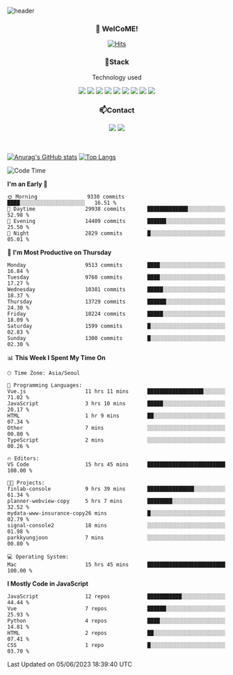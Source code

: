 ![header](https://capsule-render.vercel.app/api?type=waving&color=gradient&height=200&text=Kyungjoon&fontAlign=70&fontAlignY=40&animation=twinkling)

<h3 align="center">👋 WelCoME!</h3>

<div align=center>
  
[![Hits](https://hits.seeyoufarm.com/api/count/incr/badge.svg?url=https%3A%2F%2Fgithub.com%2Fuvula6921&count_bg=%2322BAC9&title_bg=%23827F7F&icon=iconify.svg&icon_color=%2325A27F&title=visits&edge_flat=false)](https://hits.seeyoufarm.com)
  
</div>
<h3 align="center">📌Stack</h3>
<p align="center">Technology used</p>
<div align="center"><img src="https://img.shields.io/badge/HTML5-E34F26?style=flat-square&logo=HTML5&logoColor=white"></img> <img src="https://img.shields.io/badge/CSS3-0A84FF?style=flat-square&logo=CSS3&logoColor=white"></img> <img src="https://img.shields.io/badge/JavaScript-FFCD11?style=flat-square&logo=JavaScript&logoColor=white"></img> <img src="https://img.shields.io/badge/React-00BCF6?style=flat-square&logo=React&logoColor=white"></img> <img src="https://img.shields.io/badge/jQuery-3655FF?style=flat-square&logo=jQuery&logoColor=white"></img> <img src="https://img.shields.io/badge/Ruby-E0115F?style=flat-square&logo=Ruby&logoColor=white"></img> <img src="https://img.shields.io/badge/Python-4B8BBE?style=flat-square&logo=Python&logoColor=white"></img> <img src="https://img.shields.io/badge/Vue-4FC08D?style=flat-square&logo=Vue.js&logoColor=white"></img> <img src="https://img.shields.io/badge/Nuxt-00DC82?style=flat-square&logo=Nuxt.js&logoColor=white"></img></div>

<h3 align="center">📫Contact</h3>
<div align="center"><a href="https://velog.io/@uvula6921/"><img src="https://img.shields.io/badge/Blog-20c997?style=flat-square&logo=V&logoColor=white"/></a> <a href="pkj6921@gmail.com"><img src="https://img.shields.io/badge/Gmail-EA4335?style=flat-square&logo=Gmail&logoColor=white"/></a></div>
<br>
<br>

[![Anurag's GitHub stats](https://github-readme-stats.vercel.app/api?username=uvula6921&hide=stars,issues&show_icons=true&count_private=true&theme=tokyonight)](https://github.com/anuraghazra/github-readme-stats)
[![Top Langs](https://github-readme-stats.vercel.app/api/top-langs/?username=uvula6921&hide=css,jupyter%20notebook,html&exclude_repo=uvula6921,uvula6921.github.io&layout=compact&langs_count=8)](https://github.com/anuraghazra/github-readme-stats)

<!--START_SECTION:waka-->
![Code Time](http://img.shields.io/badge/Code%20Time-1%2C621%20hrs-blue)

**I'm an Early 🐤** 

```text
🌞 Morning                9330 commits        ████░░░░░░░░░░░░░░░░░░░░░   16.51 % 
🌆 Daytime                29938 commits       █████████████░░░░░░░░░░░░   52.98 % 
🌃 Evening                14409 commits       ██████░░░░░░░░░░░░░░░░░░░   25.50 % 
🌙 Night                  2829 commits        █░░░░░░░░░░░░░░░░░░░░░░░░   05.01 % 
```
📅 **I'm Most Productive on Thursday** 

```text
Monday                   9513 commits        ████░░░░░░░░░░░░░░░░░░░░░   16.84 % 
Tuesday                  9760 commits        ████░░░░░░░░░░░░░░░░░░░░░   17.27 % 
Wednesday                10381 commits       █████░░░░░░░░░░░░░░░░░░░░   18.37 % 
Thursday                 13729 commits       ██████░░░░░░░░░░░░░░░░░░░   24.30 % 
Friday                   10224 commits       █████░░░░░░░░░░░░░░░░░░░░   18.09 % 
Saturday                 1599 commits        █░░░░░░░░░░░░░░░░░░░░░░░░   02.83 % 
Sunday                   1300 commits        █░░░░░░░░░░░░░░░░░░░░░░░░   02.30 % 
```


📊 **This Week I Spent My Time On** 

```text
🕑︎ Time Zone: Asia/Seoul

💬 Programming Languages: 
Vue.js                   11 hrs 11 mins      ██████████████████░░░░░░░   71.02 % 
JavaScript               3 hrs 10 mins       █████░░░░░░░░░░░░░░░░░░░░   20.17 % 
HTML                     1 hr 9 mins         ██░░░░░░░░░░░░░░░░░░░░░░░   07.34 % 
Other                    7 mins              ░░░░░░░░░░░░░░░░░░░░░░░░░   00.80 % 
TypeScript               2 mins              ░░░░░░░░░░░░░░░░░░░░░░░░░   00.26 % 

🔥 Editors: 
VS Code                  15 hrs 45 mins      █████████████████████████   100.00 % 

🐱‍💻 Projects: 
finlab-console           9 hrs 39 mins       ███████████████░░░░░░░░░░   61.34 % 
planner-webview-copy     5 hrs 7 mins        ████████░░░░░░░░░░░░░░░░░   32.52 % 
mydata-www-insurance-copy26 mins             █░░░░░░░░░░░░░░░░░░░░░░░░   02.79 % 
signal-console2          18 mins             ░░░░░░░░░░░░░░░░░░░░░░░░░   01.98 % 
parkkyungjoon            7 mins              ░░░░░░░░░░░░░░░░░░░░░░░░░   00.80 % 

💻 Operating System: 
Mac                      15 hrs 45 mins      █████████████████████████   100.00 % 
```

**I Mostly Code in JavaScript** 

```text
JavaScript               12 repos            ███████████░░░░░░░░░░░░░░   44.44 % 
Vue                      7 repos             ██████░░░░░░░░░░░░░░░░░░░   25.93 % 
Python                   4 repos             ████░░░░░░░░░░░░░░░░░░░░░   14.81 % 
HTML                     2 repos             ██░░░░░░░░░░░░░░░░░░░░░░░   07.41 % 
CSS                      1 repo              █░░░░░░░░░░░░░░░░░░░░░░░░   03.70 % 
```




 Last Updated on 05/06/2023 18:39:40 UTC
<!--END_SECTION:waka-->
